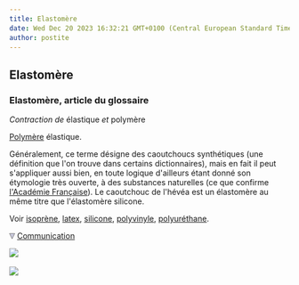 ```yaml
---
title: Elastomère
date: Wed Dec 20 2023 16:32:21 GMT+0100 (Central European Standard Time)
author: postite
---
```


## Elastomère
### Elastomère, article du glossaire
 _Contraction de_ élastique _et_ polymère

[Polymère](polymere.html) élastique.

Généralement, ce terme désigne des caoutchoucs synthétiques (une définition que l'on trouve dans certains dictionnaires), mais en fait il peut s'appliquer aussi bien, en toute logique d'ailleurs étant donné son étymologie très ouverte, à des substances naturelles (ce que confirme [l'Académie Française](liensutiles.html#academie)). Le caoutchouc de l'hévéa est un élastomère au même titre que l'élastomère silicone.

Voir [isoprène](isoprene.html), [latex](latex.html), [silicone](silicone.html), [polyvinyle](polyvinyle.html), [polyuréthane](polyurethane.html).



![](images/flechebas.gif) [Communication](http://www.artrealite.com/annonceurs.htm) 

[![](https://cbonvin.fr/sites/regie.artrealite.com/visuels/campagne1.png)](index-2.html#20131014)

![](https://cbonvin.fr/sites/regie.artrealite.com/visuels/campagne2.png)
